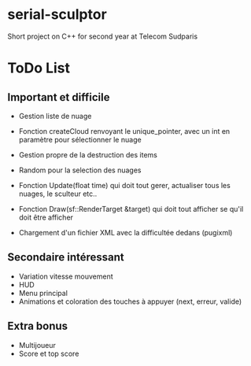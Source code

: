 # serial-sculptor
Short project on C++ for second year at Telecom Sudparis


# ToDo List

## Important et difficile
* Gestion liste de nuage
* Fonction createCloud renvoyant le unique_pointer, avec un int en paramètre pour sélectionner le nuage
* Gestion propre de la destruction des items
* Random pour la selection des nuages

* Fonction Update(float time) qui doit tout gerer, actualiser tous les nuages, le sculteur etc..
* Fonction Draw(sf::RenderTarget &target) qui doit tout afficher se qu'il doit être afficher

* Chargement d'un fichier XML avec la difficultée dedans (pugixml)

## Secondaire intéressant
* Variation vitesse mouvement 
* HUD
* Menu principal
* Animations et coloration des touches à appuyer (next, erreur, valide)

## Extra bonus
* Multijoueur
* Score et top score
